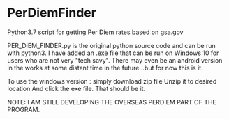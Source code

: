 # PerDiemFinder
Python3.7 script for getting Per Diem rates based on gsa.gov 

PER_DIEM_FINDER.py is the original  python source code and can be run with python3.
I have added an .exe file that can be run on Windows 10 for users who are not very "tech savy".
There may even be an android version in the works at some distant time in the future...but for now this is it.
 
To use the windows version :
simply download zip file
Unzip it to desired location
And click the exe file.
That should be it.

NOTE: I AM STILL DEVELOPING THE OVERSEAS PERDIEM PART OF THE PROGRAM.
